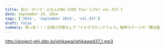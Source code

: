 ```yaml
---
title: 石川・ホンマ・ぶるんのBe-SIDE Your Life! vol.437-1
date: September 20, 2014
tags: ['2014', 'September 2014', 'vol.437']
draft: false
summary: 真っ赤！！！日焼け対策なしで「イナズマロックフェス」龍神ステージの「舞台監督！？総監督」に就任して仕事を終えてきた石川サンです。今年、４０ですからね。紫外線対策もしないと・・・ＮＡＭＡＥ
---
```


http://project-phi.ddo.jp/ishikawa/ishikawa437_1.mp3